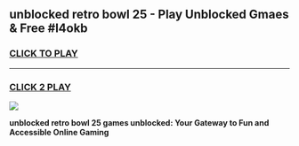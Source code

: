 
## unblocked retro bowl 25 - Play Unblocked Gmaes & Free #l4okb
<h3>
<a href="https://news.freeplayer.one?title=unblocked_retro_bowl_25&ref=24F">CLICK TO PLAY</a></h3>
<hr>

<h3>
<a href="https://news.freeplayer.one?title=unblocked_retro_bowl_25&ref=24F">CLICK 2 PLAY</a>
  
</h3>

<a href="https://news.freeplayer.one?title=unblocked_retro_bowl_25&ref=24F/"><img src="https://clearcache.store/games.png"></a>


**unblocked retro bowl 25 games unblocked: Your Gateway to Fun and Accessible Online Gaming**
